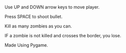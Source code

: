 Use UP and DOWN arrow keys to move player.

Press SPACE to shoot bullet.

Kill as many zombies as you can.

IF a zombie is not killed and crosses the border, you lose.

Made Using Pygame.
